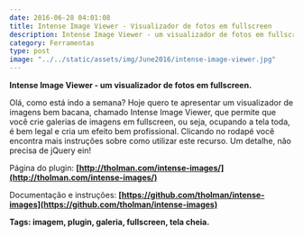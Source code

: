 ```yaml
---
date: 2016-06-28 04:01:08
title: Intense Image Viewer - Visualizador de fotos em fullscreen
description: Intense Image Viewer - um visualizador de fotos em fullscreen.
category: Ferramentas
type: post
image: "../../static/assets/img/June2016/intense-image-viewer.jpg"
---
```


**Intense Image Viewer - um visualizador de fotos em fullscreen.**

Olá, como está indo a semana? Hoje quero te apresentar um visualizador de imagens bem bacana, chamado Intense Image Viewer, que permite que você crie galerias de imagens em fullscreen, ou seja, ocupando a tela toda, é bem legal e cria um efeito bem profissional. Clicando no rodapé você encontra mais instruções sobre como utilizar este recurso. Um detalhe, não precisa de jQuery ein!

Página do plugin: **[http://tholman.com/intense-images/](http://tholman.com/intense-images/)**

Documentação e instruções: **[https://github.com/tholman/intense-images](https://github.com/tholman/intense-images)**

**Tags: imagem, plugin, galeria, fullscreen, tela cheia.**
